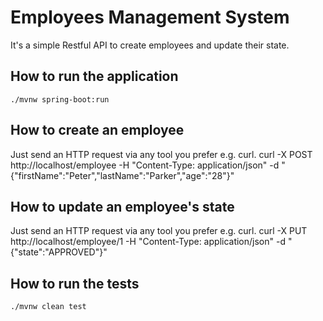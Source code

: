 # Employees Management System
It's a simple Restful API to create employees and update their state.

## How to run the application
```./mvnw spring-boot:run```

## How to create an employee
Just send an HTTP request via any tool you prefer e.g. curl.
curl -X POST http://localhost/employee -H "Content-Type: application/json" -d "{\"firstName\":\"Peter\",\"lastName\":\"Parker\",\"age\":\"28\"}"
     
## How to update an employee's state
Just send an HTTP request via any tool you prefer e.g. curl.
curl -X PUT http://localhost/employee/1 -H "Content-Type: application/json" -d "{\"state\":\"APPROVED\"}"

## How to run the tests
```./mvnw clean test```